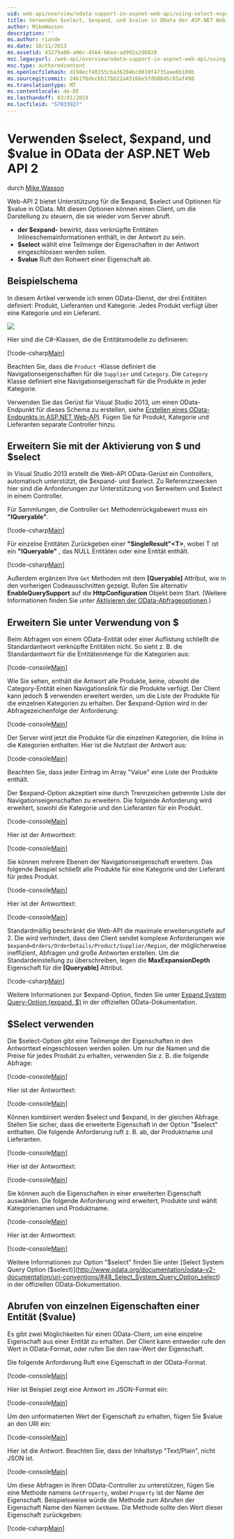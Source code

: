 ```yaml
---
uid: web-api/overview/odata-support-in-aspnet-web-api/using-select-expand-and-value
title: Verwenden $select, $expand, und $value in OData der ASP.NET Web API 2 | Microsoft-Dokumentation
author: MikeWasson
description: ''
ms.author: riande
ms.date: 10/11/2013
ms.assetid: 43279a80-a96c-4564-b6ea-ad992a2d6828
msc.legacyurl: /web-api/overview/odata-support-in-aspnet-web-api/using-select-expand-and-value
msc.type: authoredcontent
ms.openlocfilehash: d198ecf40155cba36204bc0810f4735aae6b100b
ms.sourcegitcommit: 24b1f6decbb17bb22a45166e5fdb0845c65af498
ms.translationtype: MT
ms.contentlocale: de-DE
ms.lasthandoff: 03/01/2019
ms.locfileid: "57033927"
---
```

<a name="using-select-expand-and-value-in-aspnet-web-api-2-odata"></a>Verwenden $select, $expand, und $value in OData der ASP.NET Web API 2
====================
durch [Mike Wasson](https://github.com/MikeWasson)

Web-API 2 bietet Unterstützung für die $expand, $select und Optionen für $value in OData. Mit diesen Optionen können einen Client, um die Darstellung zu steuern, die sie wieder vom Server abruft.

- **der $expand-** bewirkt, dass verknüpfte Entitäten Inlineschemainformationen enthält, in der Antwort zu sein.
- **$select** wählt eine Teilmenge der Eigenschaften in der Antwort eingeschlossen werden sollen.
- **$value** Ruft den Rohwert einer Eigenschaft ab.

## <a name="example-schema"></a>Beispielschema

In diesem Artikel verwende ich einen OData-Dienst, der drei Entitäten definiert: Produkt, Lieferanten und Kategorie. Jedes Produkt verfügt über eine Kategorie und ein Lieferant.

![](using-select-expand-and-value/_static/image1.png)

Hier sind die C#-Klassen, die die Entitätsmodelle zu definieren:

[!code-csharp[Main](using-select-expand-and-value/samples/sample1.cs)]

Beachten Sie, dass die `Product` -Klasse definiert die Navigationseigenschaften für die `Supplier` und `Category`. Die `Category` Klasse definiert eine Navigationseigenschaft für die Produkte in jeder Kategorie.

Verwenden Sie das Gerüst für Visual Studio 2013, um einen OData-Endpunkt für dieses Schema zu erstellen, siehe [Erstellen eines OData-Endpunkts in ASP.NET Web-API](odata-v3/creating-an-odata-endpoint.md). Fügen Sie für Produkt, Kategorie und Lieferanten separate Controller hinzu.

## <a name="enabling-expand-and-select"></a>Erweitern Sie mit der Aktivierung von $ und $select

In Visual Studio 2013 erstellt die Web-API OData-Gerüst ein Controllers, automatisch unterstützt, die $expand- und $select. Zu Referenzzwecken hier sind die Anforderungen zur Unterstützung von $erweitern und $select in einem Controller.

Für Sammlungen, die Controller `Get` Methodenrückgabewert muss ein **"IQueryable"**.

[!code-csharp[Main](using-select-expand-and-value/samples/sample2.cs)]

Für einzelne Entitäten Zurückgeben einer **"SingleResult"&lt;T&gt;**, wobei T ist ein **"IQueryable"** , das NULL Entitäten oder eine Entität enthält.

[!code-csharp[Main](using-select-expand-and-value/samples/sample3.cs)]

Außerdem ergänzen Ihre `Get` Methoden mit dem **[Queryable]** Attribut, wie in den vorherigen Codeausschnitten gezeigt. Rufen Sie alternativ **EnableQuerySupport** auf die **HttpConfiguration** Objekt beim Start. (Weitere Informationen finden Sie unter [Aktivieren der OData-Abfrageoptionen](supporting-odata-query-options.md#enable).)

## <a name="using-expand"></a>Erweitern Sie unter Verwendung von $

Beim Abfragen von einem OData-Entität oder einer Auflistung schließt die Standardantwort verknüpfte Entitäten nicht. So sieht z. B. die Standardantwort für die Entitätenmenge für die Kategorien aus:

[!code-console[Main](using-select-expand-and-value/samples/sample4.cmd)]

Wie Sie sehen, enthält die Antwort alle Produkte, keine, obwohl die Category-Entität einen Navigationslink für die Produkte verfügt. Der Client kann jedoch $ verwenden erweitert werden, um die Liste der Produkte für die einzelnen Kategorien zu erhalten. Der $expand-Option wird in der Abfragezeichenfolge der Anforderung:

[!code-console[Main](using-select-expand-and-value/samples/sample5.cmd)]

Der Server wird jetzt die Produkte für die einzelnen Kategorien, die Inline in die Kategorien enthalten. Hier ist die Nutzlast der Antwort aus:

[!code-console[Main](using-select-expand-and-value/samples/sample6.cmd)]

Beachten Sie, dass jeder Eintrag im Array "Value" eine Liste der Produkte enthält.

Der $expand-Option akzeptiert eine durch Trennzeichen getrennte Liste der Navigationseigenschaften zu erweitern. Die folgende Anforderung wird erweitert, sowohl die Kategorie und den Lieferanten für ein Produkt.

[!code-console[Main](using-select-expand-and-value/samples/sample7.cmd)]

Hier ist der Antworttext:

[!code-console[Main](using-select-expand-and-value/samples/sample8.cmd)]

Sie können mehrere Ebenen der Navigationseigenschaft erweitern. Das folgende Beispiel schließt alle Produkte für eine Kategorie und der Lieferant für jedes Produkt.

[!code-console[Main](using-select-expand-and-value/samples/sample9.cmd)]

Hier ist der Antworttext:

[!code-console[Main](using-select-expand-and-value/samples/sample10.cmd)]

Standardmäßig beschränkt die Web-API die maximale erweiterungstiefe auf 2. Die wird verhindert, dass den Client sendet komplexe Anforderungen wie `$expand=Orders/OrderDetails/Product/Supplier/Region`, der möglicherweise ineffizient, Abfragen und große Antworten erstellen. Um die Standardeinstellung zu überschreiben, legen die **MaxExpansionDepth** Eigenschaft für die **[Queryable]** Attribut.

[!code-csharp[Main](using-select-expand-and-value/samples/sample11.cs)]

Weitere Informationen zur $expand-Option, finden Sie unter [Expand System Query-Option (expand, $)](http://www.odata.org/documentation/odata-v2-documentation/uri-conventions/#46_Expand_System_Query_Option_expand) in der offiziellen OData-Dokumentation.

## <a name="using-select"></a>$Select verwenden

Die $select-Option gibt eine Teilmenge der Eigenschaften in den Antworttext eingeschlossen werden sollen. Um nur die Namen und die Preise für jedes Produkt zu erhalten, verwenden Sie z. B. die folgende Abfrage:

[!code-console[Main](using-select-expand-and-value/samples/sample12.cmd)]

Hier ist der Antworttext:

[!code-console[Main](using-select-expand-and-value/samples/sample13.cmd)]

Können kombiniert werden $select und $expand, in der gleichen Abfrage. Stellen Sie sicher, dass die erweiterte Eigenschaft in der Option "$select" enthalten. Die folgende Anforderung ruft z. B. ab, der Produktname und Lieferanten.

[!code-console[Main](using-select-expand-and-value/samples/sample14.cmd)]

Hier ist der Antworttext:

[!code-console[Main](using-select-expand-and-value/samples/sample15.cmd)]

Sie können auch die Eigenschaften in einer erweiterten Eigenschaft auswählen. Die folgende Anforderung wird erweitert, Produkte und wählt Kategorienamen und Produktname.

[!code-console[Main](using-select-expand-and-value/samples/sample16.cmd)]

Hier ist der Antworttext:

[!code-console[Main](using-select-expand-and-value/samples/sample17.cmd)]

Weitere Informationen zur Option "$select" finden Sie unter [Select System Query Option ($select)](http://www.odata.org/documentation/odata-v2-documentation/uri-conventions/#48_Select_System_Query_Option_select) in der offiziellen OData-Dokumentation.

## <a name="getting-individual-properties-of-an-entity-value"></a>Abrufen von einzelnen Eigenschaften einer Entität ($value)

Es gibt zwei Möglichkeiten für einen OData-Client, um eine einzelne Eigenschaft aus einer Entität zu erhalten. Der Client kann entweder rufe den Wert in OData-Format, oder rufen Sie den raw-Wert der Eigenschaft.

Die folgende Anforderung Ruft eine Eigenschaft in der OData-Format.

[!code-console[Main](using-select-expand-and-value/samples/sample18.cmd)]

Hier ist Beispiel zeigt eine Antwort im JSON-Format ein:

[!code-console[Main](using-select-expand-and-value/samples/sample19.cmd)]

Um den unformatierten Wert der Eigenschaft zu erhalten, fügen Sie $value an den URI ein:

[!code-console[Main](using-select-expand-and-value/samples/sample20.cmd)]

Hier ist die Antwort. Beachten Sie, dass der Inhaltstyp "Text/Plain", nicht JSON ist.

[!code-console[Main](using-select-expand-and-value/samples/sample21.cmd)]

Um diese Abfragen in Ihren OData-Controller zu unterstützen, fügen Sie eine Methode namens `GetProperty`, wobei `Property` ist der Name der Eigenschaft. Beispielsweise würde die Methode zum Abrufen der Eigenschaft Name den Namen `GetName`. Die Methode sollte den Wert dieser Eigenschaft zurückgeben:

[!code-csharp[Main](using-select-expand-and-value/samples/sample22.cs)]
